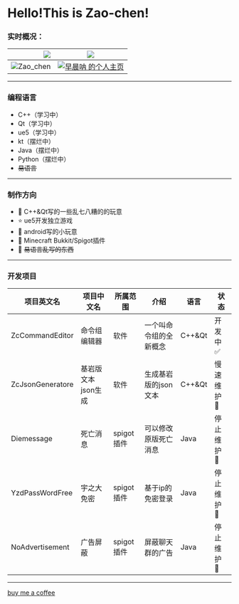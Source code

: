 # Hello!This is Zao-chen!

### 实时概况：



| <img align="right" src="https://github-readme-stats.vercel.app/api?username=Zao-chen&show_icons=true&icon_color=CE1D2D&text_color=718096&bg_color=ffffff&hide_title=true" /> | <img src="https://github-readme-stats.vercel.app/api/top-langs/?username=Zao-chen&layout=compact"> |
| :----: | :----: |
| ![Zao_chen](https://count.getloli.com/get/@Zao_chen) | <a href="http://bgm.tv/user/660952"><img src="http://bgm.tv/chart/img/660952" border="0" alt="早晨呐 的个人主页" /></a> |


---
### 编程语言
- C++（学习中）
- Qt（学习中）
- ue5（学习中）
- kt（摆烂中）
- Java（摆烂中）
- Python（摆烂中）
- ~~易语言~~

---
### 制作方向
- :ram: C++&Qt写的一些乱七八糟的的玩意
- :star: ue5开发独立游戏
- 🍮 android写的小玩意
- 🔌 Minecraft Bukkit/Spigot插件
- :meat_on_bone: ~~易语言乱写的东西~~

---
### 开发项目
|项目英文名|项目中文名|所属范围|介绍|语言|状态|
|---|---|---|---|---|---|
|ZcCommandEditor|命令组编辑器|软件|一个叫命令组的全新概念|C++&Qt|开发中 :white_check_mark:
|ZcJsonGeneratore|基岩版文本json生成|软件|生成基岩版的json文本|C++&Qt|慢速维护 :arrow_up_small:
|Diemessage|死亡消息|spigot插件|可以修改原版死亡消息|Java|停止维护 :red_circle:
|YzdPassWordFree|宇之大免密|spigot插件|基于ip的免密登录|Java|停止维护 :red_circle:
|NoAdvertisement|广告屏蔽|spigot插件|屏蔽聊天群的广告|Java|停止维护 :red_circle:

---
[buy me a coffee](https://afdian.net/a/Zao_chen)